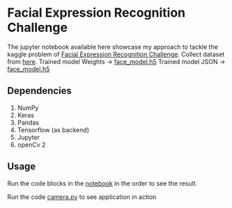 # Facial Expression Recognition Challenge
The jupyter notebook available here showcase my approach to tackle the kaggle problem of [Facial Expression Recognition Challenge](https://www.kaggle.com/c/challenges-in-representation-learning-facial-expression-recognition-challenge).
Collect dataset from [here](https://www.kaggle.com/c/challenges-in-representation-learning-facial-expression-recognition-challenge/data).
Trained model Weights -> [face_model.h5](https://github.com/piyush2896/Facial-Expression-Recognition-Challenge/blob/master/face_model.h5)
Trained model JSON -> [face_model.h5](https://github.com/piyush2896/Facial-Expression-Recognition-Challenge/blob/master/face_model.json)


## Dependencies
1. NumPy
2. Keras
3. Pandas
4. Tensorflow (as backend)
5. Jupyter
6. openCv 2


## Usage
Run the code blocks in the [notebook](https://github.com/piyush2896/Facial-Expression-Recognition-Challenge/blob/master/Facial-Expression-Recognition-Challenge.ipynb) in the order to see the result.

Run the code [camera.py](https://github.com/piyush2896/Facial-Expression-Recognition-Challenge/blob/master/camera.py) to see application in action